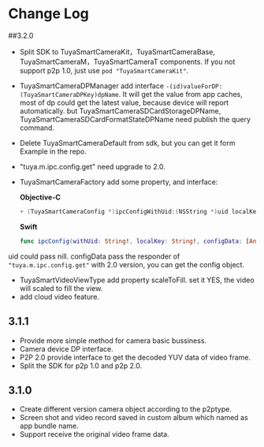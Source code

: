 # Change Log

##3.2.0

* Split SDK to TuyaSmartCameraKit，TuyaSmartCameraBase, TuyaSmartCameraM，TuyaSmartCameraT components. If you not support p2p 1.0, just use ```pod "TuyaSmartCameraKit"```.
* TuyaSmartCameraDPManager add interface ```-(id)valueForDP:(TuyaSmartCameraDPKey)dpName```. It will get the value from app caches, most of dp could get the latest value, because device will report automatically. but TuyaSmartCameraSDCardStorageDPName, TuyaSmartCameraSDCardFormatStateDPName need publish the query command.
* Delete TuyaSmartCameraDefault from sdk, but you can get it form Example in the repo.
* "tuya.m.ipc.config.get" need upgrade to 2.0.
* TuyaSmartCameraFactory add some property, and interface: 

     __Objective-C__
    
    ``` objectivec
    + (TuyaSmartCameraConfig *)ipcConfigWithUid:(NSString *)uid localKey:(NSString *)localKey configData:(NSDictionary *)data; 
    ``` 

    __Swift__
    
    ```swift
    func ipcConfig(withUid: String!, localKey: String!, configData: [AnyHashable : Any]!)
    ```

 uid could pass nill. configData pass the responder of `"tuya.m.ipc.config.get"` with 2.0 version, you can get the config object.
* TuyaSmartVideoViewType add property scaleToFill. set it YES, the video will scaled to fill the view.
* add cloud video feature.

## 3.1.1

* Provide more simple method for camera basic bussiness.
* Camera device DP interface.
* P2P 2.0 provide interface to get the decoded YUV data of video frame.
* Split the SDK for p2p 1.0 and p2p 2.0.

## 3.1.0

* Create different version camera object according to the p2ptype.
* Screen shot and video record saved in custom album which named as app bundle name.
* Support receive the original video frame data.

